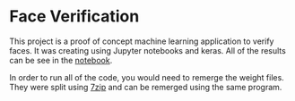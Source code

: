 # Face Verification

This project is a proof of concept machine learning application to verify faces. It was creating using Jupyter notebooks and keras. All of the results can be see in the [notebook](https://github.com/bhansconnect/SideProjects/blob/master/FaceVerification/FaceVerification.ipynb).

In order to run all of the code, you would need to remerge the weight files. They were split using [7zip](http://www.7-zip.org/download.html) and can be remerged using the same program.
